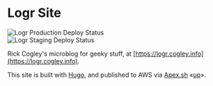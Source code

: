 # Logr Site

![Logr Production Deploy Status](https://github.com/rickcogley/logr.cogley.info/workflows/deploy-production/badge.svg?branch=master)  
![Logr Staging Deploy Status](https://github.com/rickcogley/logr.cogley.info/workflows/deploy-staging/badge.svg?branch=staging)  


Rick Cogley's microblog for geeky stuff, at [https://logr.cogley.info](https://logr.cogley.info).

This site is built with [Hugo](https://gohugo.io), and published to AWS via [Apex.sh](https://apex.sh) «[up](https://apex.sh/up/)». 

